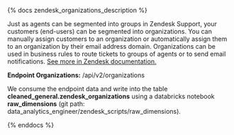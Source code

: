 {% docs zendesk_organizations_description %}

Just as agents can be segmented into groups in Zendesk Support, your customers (end-users) can be segmented into organizations. You can manually assign customers to an organization or automatically assign them to an organization by their email address domain. Organizations can be used in business rules to route tickets to groups of agents or to send email notifications. [See more in Zendesk documentation.](https://developer.zendesk.com/api-reference/ticketing/organizations/organizations/)

**Endpoint Organizations:** /api/v2/organizations

We consume the endpoint data and write into the table **cleaned_general.zendesk_organizations** using a databricks notebook **raw_dimensions** (git path: data_analytics_engineer/zendesk_scripts/raw_dimensions).

{% enddocs %}